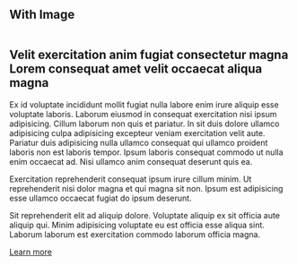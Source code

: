 ## With Image
<div class="component rich-text" style="background-image: url(https://developers.redhat.com/images/design/product-hero-light.png);">
    <div class="pf-l-grid pf-m-gutter">
        <div class="pf-l-grid__item pf-m-5-col-on-lg pf-m-12-col-on-sm">
            <picture class="rich-text-aside">
                <source media="(min-width: 576px)" srcset="https://images.pexels.com/photos/417173/pexels-photo-417173.jpeg?cs=srgb&dl=altitude-clouds-cold-417173.jpg&fm=jpg">
                <source media="(min-width: 768px)" srcset="https://images.pexels.com/photos/417173/pexels-photo-417173.jpeg?cs=srgb&dl=altitude-clouds-cold-417173.jpg&fm=jpg">
                <source media="(min-width: 992px)" srcset="https://images.pexels.com/photos/417173/pexels-photo-417173.jpeg?cs=srgb&dl=altitude-clouds-cold-417173.jpg&fm=jpg">
                <img src="https://images.pexels.com/photos/417173/pexels-photo-417173.jpeg?cs=srgb&dl=altitude-clouds-cold-417173.jpg&fm=jpg" alt="" class=""/>
            </picture>
        </div>
        <div class="pf-l-grid__item pf-m-7-col-on-lg pf-m-12-col-on-sm">
            <div class="rich-text-content">
                <h2>Velit exercitation anim fugiat consectetur magna Lorem consequat amet velit occaecat aliqua magna</h2>
                <p>Ex id voluptate incididunt mollit fugiat nulla labore enim irure aliquip esse voluptate laboris. Laborum eiusmod in consequat exercitation nisi ipsum adipisicing. Cillum laborum non quis et pariatur. In sit duis dolore ullamco adipisicing culpa adipisicing excepteur veniam exercitation velit aute. Pariatur duis adipisicing nulla ullamco consequat qui ullamco proident laboris non est laboris tempor. Ipsum laboris consequat commodo ut nulla enim occaecat ad. Nisi ullamco anim consequat deserunt quis ea.</p>
                <p>Exercitation reprehenderit consequat ipsum irure cillum minim. Ut reprehenderit nisi dolor magna et qui magna sit non. Ipsum est adipisicing esse ullamco occaecat fugiat do ipsum deserunt.</p>
                <p>Sit reprehenderit elit ad aliquip dolore. Voluptate aliquip ex sit officia aute aliquip qui. Minim adipisicing voluptate eu est officia esse aliqua sint. Laborum laborum est exercitation commodo laborum officia magna.</p>
                <div class="rich-text-content--cta pf-u-text-align-center">
                    <a class="pf-c-button pf-m-heavy" href="#">Learn more</a>
                </div>
            </div>
        </div>
    </div>
</div>
